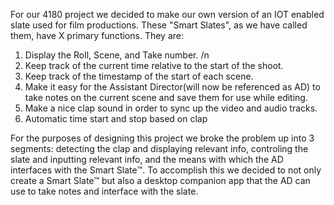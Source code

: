 For our 4180 project we decided to make our own version of an IOT enabled slate used for film productions. These "Smart Slates", as we have called them, have X primary functions.
They are:

1) Display the Roll, Scene, and Take number. /n
2) Keep track of the current time relative to the start of the shoot.
3) Keep track of the timestamp of the start of each scene.
4) Make it easy for the Assistant Director(will now be referenced as AD) to take notes on the current scene and save them for use while editing.
5) Make a nice clap sound in order to sync up the video and audio tracks.
6) Automatic time start and stop based on clap

For the purposes of designing this project we broke the problem up into 3 segments: detecting the clap and displaying relevant info, controling the slate and inputting relevant info, and the means with which the AD interfaces with the Smart Slate™️. To accomplish this we decided to not only create a Smart Slate™️ but also a desktop companion app that the AD can use to take notes and interface with the slate.
